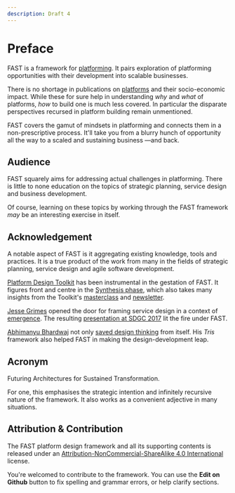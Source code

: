 ```yaml
---
description: Draft 4
---
```


# Preface

FAST is a framework for [platforming](https://design.platforminteraction.com/appendix/glossary/p). It pairs exploration of platforming opportunities with their development into scalable businesses.

There is no shortage in publications on [platforms](https://design.platforminteraction.com/appendix/glossary/p) and their socio-economic impact. While these for sure help in understanding _why_ and _what_ of platforms, _how_ to build one is much less covered. In particular the disparate perspectives recursed in platform building remain unmentioned.

FAST covers the gamut of mindsets in platforming and connects them in a non-prescriptive process. It'll take you from a blurry hunch of opportunity all the way to a scaled and sustaining business —and back.

## Audience

FAST squarely aims for addressing actual challenges in platforming. There is little to none education on the topics of strategic planning, service design and business development.

Of course, learning on these topics by working through the FAST framework _may_ be an interesting exercise in itself.

## Acknowledgement

A notable aspect of FAST is it aggregating existing knowledge, tools and practices. It is a true product of the work from many in the fields of strategic planning, service design and agile software development. 

[Platform Design Toolkit](https://platformdesigntoolkit.com/) has been instrumental in the gestation of FAST. It figures front and centre in the [Synthesis phase](design-phases/platform-synthesis.md), which also takes many insights from the Toolkit's [masterclass](https://platformdesigntoolkit.com/public-masterclass/) and [newsletter](https://us11.campaign-archive.com/home/?u=e272a9d50c52efb331777c60a&id=b0460ae881).

[Jesse Grimes](https://www.linkedin.com/in/jessegrimes/) opened the door for framing service design in a context of [emergence](https://design.platforminteraction.com/appendix/glossary/e). The resulting [presentation at SDGC 2017](https://speakerdeck.com/absynthmind/platform-ecosystems-designing-for-potential-sdgc-2017) lit the fire under FAST.

[Abhimanyu Bhardwaj](https://www.linkedin.com/in/bhardwajabhimanyu/) not only [saved design thinking](https://www.linkedin.com/pulse/how-i-plan-save-design-thinking-abhimanyu-bhardwaj/) from itself. His _Tris_ framework also helped FAST in making the design-development leap.

## Acronym

Futuring Architectures for Sustained Transformation.

For one, this emphasises the strategic intention and infinitely recursive nature of the framework. It also works as a convenient adjective in many situations.

## Attribution & Contribution

The FAST platform design framework and all its supporting contents is released under an [Attribution-NonCommercial-ShareAlike 4.0 International](https://creativecommons.org/licenses/by-nc-sa/4.0/) license.

You're welcomed to contribute to the framework. You can use the **Edit on Github** button to fix spelling and grammar errors, or help clarify sections.

